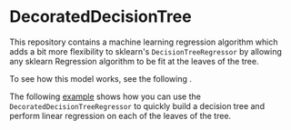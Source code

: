 # DecoratedDecisionTree

This repository contains a machine learning regression algorithm which
adds a bit more flexibility to sklearn's `DecisionTreeRegressor` by allowing any sklearn
Regression algorithm to be fit at the leaves of the tree.

To see how this model works, see the following .

The following [example](example.ipynb) shows how you can use the `DecoratedDecisionTreeRegressor` to quickly build a decision tree and perform linear regression on each of the leaves of the tree.
